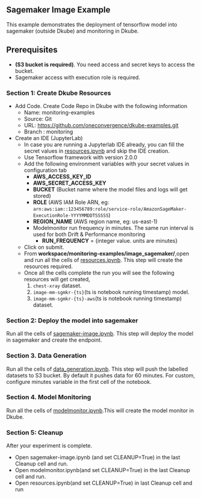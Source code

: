 ## Sagemaker Image Example
This example demonstrates the deployment of tensorflow model into sagemaker (outside Dkube) and monitoring in Dkube.
## Prerequisites
- **(S3 bucket is required)**. You need access and secret keys to access the bucket.
- Sagemaker access with execution role is required.

### Section 1: Create Dkube Resources
- Add Code. Create Code Repo in Dkube with the following information
  -  Name: monitoring-examples
  -  Source: Git
  -  URL: https://github.com/oneconvergence/dkube-examples.git
  -  Branch : monitoring
- Create an IDE (JupyterLab)
   - In case you are running a Jupyterlab IDE already, you can fill the secret values in [resources.ipynb](https://github.com/oneconvergence/dkube-examples/tree/monitoring/image_sagemaker/resources.ipynb) and skip the IDE creation.
   - Use Tensorflow framework with version 2.0.0
   - Add the following environment variables with your secret values in configuration tab
       - **AWS_ACCESS_KEY_ID**
       - **AWS_SECRET_ACCESS_KEY** 
       - **BUCKET** (Bucket name where the model files and logs will get stored)
       - **ROLE** (AWS IAM Role ARN, eg: `arn:aws:iam::123456789:role/service-role/AmazonSageMaker-ExecutionRole-YYYYMMDDTSSSSS`)
       - **REGION_NAME** (AWS region name, eg: us-east-1)
       - Modelmonitor run frequency in minutes. The same run interval is used for both Drift & Performance monitoring
         - **RUN_FREQUENCY** = {integer value. units are minutes}
   - Click on submit.
   - From **workspace/monitoring-examples/image_sagemaker/**,open and run all the cells of [resources.ipynb](https://github.com/oneconvergence/dkube-examples/tree/monitoring/image_sagemaker/resources.ipynb). This step will create the resources required.
   - Once all the cells complete the run you will see the following resources will get created,
     1. `chest-xray` dataset.
     2. `image-mm-sgmkr-{ts}`(ts is notebook running timestamp) model.
     3. `image-mm-sgmkr-{ts}-aws`(ts is notebook running timestamp) dataset.

### Section 2: Deploy the model into sagemaker 
Run all the cells of [sagemaker-image.ipynb](https://github.com/oneconvergence/dkube-examples/tree/monitoring/image_sagemaker/sagemaker-image.ipynb). This step will deploy the model in sagemaker and create the endpoint.
### Section 3. Data Generation
Run all the cells of [data_generation.ipynb](https://github.com/oneconvergence/dkube-examples/tree/monitoring/image_sagemaker/data_generation.ipynb). This step will push the labelled datasets to S3 bucket. By default it pushes data for 60 minutes. For custom, configure minutes variable in the first cell of the notebook.
### Section 4. Model Monitoring
Run all the cells of [modelmonitor.ipynb](https://github.com/oneconvergence/dkube-examples/tree/monitoring/image_sagemaker/modelmonitor.ipynb).This will create the model monitor in Dkube.
### Section 5: Cleanup
 After your experiment is complete.
- Open sagemaker-image.ipynb (and set CLEANUP=True) in the last Cleanup cell and run.
-  Open modelmonitor.ipynb(and set CLEANUP=True) in the last Cleanup cell and run.
-  Open resources.ipynb(and set CLEANUP=True) in last Cleanup cell and run

